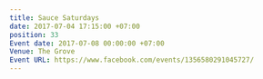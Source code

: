 ```yaml
---
title: Sauce Saturdays
date: 2017-07-04 17:15:00 +07:00
position: 33
Event date: 2017-07-08 00:00:00 +07:00
Venue: The Grove
Event URL: https://www.facebook.com/events/1356580291045727/
---
```


